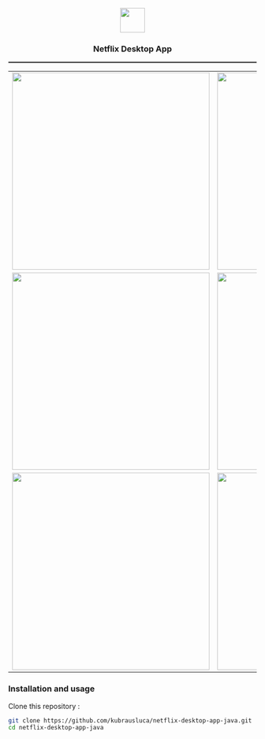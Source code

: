 <p align="center">
  <img width="50" height="50" src="https://user-images.githubusercontent.com/42738275/92530072-54042380-f234-11ea-9bbe-b9a7a51d9047.png">
</p>
<h3 align="center">
  Netflix Desktop App
</h3>
<hr style="border:1px solid gray"> </hr>

<table>
  <tr>
    <td valign="top"><img src="https://user-images.githubusercontent.com/42738275/92537136-0ee7ed80-f244-11ea-9a1d-b78384bb3a4e.PNG" width="400px"></td>
    <td valign="top"><img src="https://user-images.githubusercontent.com/42738275/92537954-17d9be80-f246-11ea-8261-682aebd951e8.PNG" width="400px"></td>
  </tr>
  <tr>
    <td valign="top"><img src="https://user-images.githubusercontent.com/42738275/92538087-7b63ec00-f246-11ea-9de5-e6ca515950e6.PNG" width="400px"></td>
    <td valign="top"><img src="https://user-images.githubusercontent.com/42738275/92538324-0cd35e00-f247-11ea-8a4d-f994796918e9.PNG" width="400px"></td>
  </tr>
  <tr>
    <td valign="top"><img src="https://user-images.githubusercontent.com/42738275/92538387-34c2c180-f247-11ea-9539-b8076b160f19.PNG" width="400px" width="400px"></td>
    <td valign="top"><img src="https://user-images.githubusercontent.com/42738275/92538446-5ae86180-f247-11ea-943a-fb34c986bf4b.PNG" width="400px"></td>
  </tr>
 </table>

 
### Installation and usage
Clone this repository :

```bash
git clone https://github.com/kubrausluca/netflix-desktop-app-java.git
cd netflix-desktop-app-java
```
